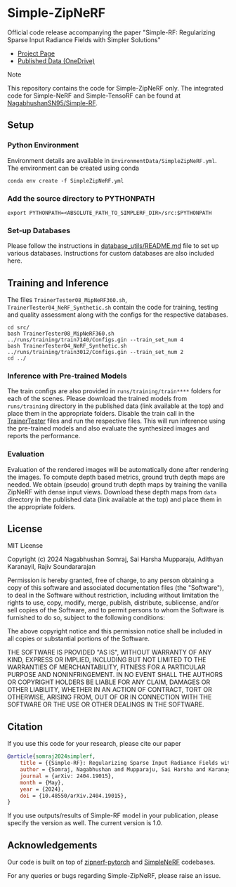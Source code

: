 # Simple-ZipNeRF
Official code release accompanying the paper "Simple-RF: Regularizing Sparse Input Radiance Fields with Simpler Solutions"

* [Project Page](https://nagabhushansn95.github.io/publications/2024/Simple-RF.html)
* [Published Data (OneDrive)](https://indianinstituteofscience-my.sharepoint.com/:f:/g/personal/nagabhushans_iisc_ac_in/Egl0tSqfBnBIqKYZP0nJPFoB24jhJe0EQQe1KBrav63ohQ?e=0GSEmV)

> [!NOTE]
> This repository contains the code for Simple-ZipNeRF only. The integrated code for Simple-NeRF and Simple-TensoRF can be found at [NagabhushanSN95/Simple-RF](https://github.com/NagabhushanSN95/Simple-RF).

## Setup

### Python Environment
Environment details are available in `EnvironmentData/SimpleZipNeRF.yml`. The environment can be created using conda
```shell
conda env create -f SimpleZipNeRF.yml
```

### Add the source directory to PYTHONPATH
```shell
export PYTHONPATH=<ABSOLUTE_PATH_TO_SIMPLERF_DIR>/src:$PYTHONPATH
```

### Set-up Databases
Please follow the instructions in [database_utils/README.md](src/database_utils/README.md) file to set up various databases. Instructions for custom databases are also included here.

## Training and Inference
The files `TrainerTester08_MipNeRF360.sh`, `TrainerTester04_NeRF_Synthetic.sh` contain the code for training, testing and quality assessment along with the configs for the respective databases.
```shell
cd src/
bash TrainerTester08_MipNeRF360.sh ../runs/training/train7140/Configs.gin --train_set_num 4
bash TrainerTester04_NeRF_Synthetic.sh ../runs/training/train3012/Configs.gin --train_set_num 2
cd ../
```

### Inference with Pre-trained Models
The train configs are also provided in `runs/training/train****` folders for each of the scenes. Please download the trained models from `runs/training` directory in the published data (link available at the top) and place them in the appropriate folders. Disable the train call in the [TrainerTester](src/TrainerTester08_MipNeRF360.py#L116) files and run the respective files. This will run inference using the pre-trained models and also evaluate the synthesized images and reports the performance.

### Evaluation
Evaluation of the rendered images will be automatically done after rendering the images. To compute depth based metrics, ground truth depth maps are needed. We obtain (pseudo) ground truth depth maps by training the vanilla ZipNeRF with dense input views. Download these depth maps from `data` directory in the published data (link available at the top) and place them in the appropriate folders.

## License
MIT License

Copyright (c) 2024 Nagabhushan Somraj, Sai Harsha Mupparaju, Adithyan Karanayil, Rajiv Soundararajan

Permission is hereby granted, free of charge, to any person obtaining a copy
of this software and associated documentation files (the "Software"), to deal
in the Software without restriction, including without limitation the rights
to use, copy, modify, merge, publish, distribute, sublicense, and/or sell
copies of the Software, and to permit persons to whom the Software is
furnished to do so, subject to the following conditions:

The above copyright notice and this permission notice shall be included in all
copies or substantial portions of the Software.

THE SOFTWARE IS PROVIDED "AS IS", WITHOUT WARRANTY OF ANY KIND, EXPRESS OR
IMPLIED, INCLUDING BUT NOT LIMITED TO THE WARRANTIES OF MERCHANTABILITY,
FITNESS FOR A PARTICULAR PURPOSE AND NONINFRINGEMENT. IN NO EVENT SHALL THE
AUTHORS OR COPYRIGHT HOLDERS BE LIABLE FOR ANY CLAIM, DAMAGES OR OTHER
LIABILITY, WHETHER IN AN ACTION OF CONTRACT, TORT OR OTHERWISE, ARISING FROM,
OUT OF OR IN CONNECTION WITH THE SOFTWARE OR THE USE OR OTHER DEALINGS IN THE
SOFTWARE.


## Citation
If you use this code for your research, please cite our paper

```bibtex
@article{somraj2024simplerf,
    title = {{Simple-RF}: Regularizing Sparse Input Radiance Fields with Simpler Solutions},
    author = {Somraj, Nagabhushan and Mupparaju, Sai Harsha and Karanayil, Adithyan and Soundararajan, Rajiv},
    journal = {arXiv: 2404.19015},
    month = {May},
    year = {2024},
    doi = {10.48550/arXiv.2404.19015},
}
```
If you use outputs/results of Simple-RF model in your publication, please specify the version as well. The current version is 1.0.

## Acknowledgements
Our code is built on top of [zipnerf-pytorch](https://github.com/SuLvXiangXin/zipnerf-pytorch) and [SimpleNeRF](https://github.com/NagabhushanSN95/SimpleNeRF) codebases.


For any queries or bugs regarding Simple-ZipNeRF, please raise an issue.
